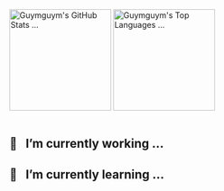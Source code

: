 <div align="left">
  <img src="https://github-readme-stats.vercel.app/api?username=guymguym&theme=radical&show_icons=true" 
       align="center" height="180px" alt="Guymguym's GitHub Stats ..." />
  <img src="https://github-readme-stats.vercel.app/api/top-langs/?username=guymguym&theme=radical&layout=compact&langs_count=8"
       align="center" height="180px" alt="Guymguym's Top Languages ..." />
</div>

<br/>

## 🔭 &nbsp; I’m currently working ...
## 🌱 &nbsp; I’m currently learning ...

<!--
**guymguym/guymguym** is a ✨ _special_ ✨ repository because its `README.md` (this file) appears on your GitHub profile.

Here are some ideas to get you started:

- 🔭 I’m currently working on ...
- 🌱 I’m currently learning ...
- 👯 I’m looking to collaborate on ...
- 🤔 I’m looking for help with ...
- 💬 Ask me about ...
- 📫 How to reach me: ...
- 😄 Pronouns: ...
- ⚡ Fun fact: ...
-->
